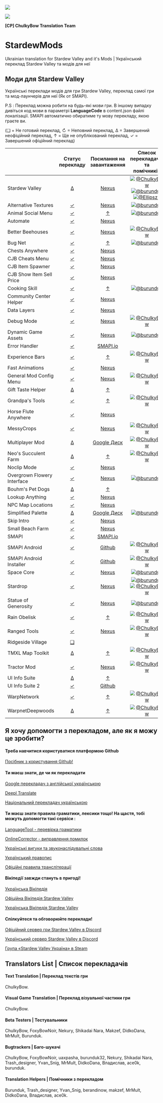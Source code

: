 ![](https://cdn.discordapp.com/emojis/586947531586535425.gif?v=1)

![](https://cdn.akamai.steamstatic.com/steamcommunity/public/images/clans/11170746/3ef23c9138df24e797373b11d432bd6799fba0e7.png)

**[CP] ChulkyBow Translation Team**

# StardewMods
Ukrainian translation for Stardew Valley and it's Mods | Український переклад Stardew Valley та модів для неї

## Моди для Stardew Valley
Українські переклади модів для гри Stardew Valley, переклад самої гри та мод-лаунчерів для неї (Як от SMAPI).

P.S : Переклад можна робити на будь-які мови гри. В іншому випадку дивіться код мови в параметрі **LanguageCode** в content.json файлі локалізації. SMAPI автоматично обиратиме ту мову перекладу, якою граєте ви.

(❑ = Не готовий переклад, ↻ = Неповний переклад, ∆ = Завершений неофіційний переклад, ↑ = Ще не опублікований переклад, ✓ = Завершений офіційний переклад)

&nbsp;                            | Статус перекладу                                                    | Посилання на завантаження                                                                | Список перекладачів та помічників
--------------------------------- | :------------------------------------------------------------: | :------------------------------------------------------------------------: | :-----------------------------------------------------------------------:
Stardew Valley                    | [∆](StardewValley/)                                            | [Nexus](https://www.nexusmods.com/stardewvalley/mods/8427)                 | [![@ChulkyBow](https://avatars.githubusercontent.com/u/83290351?s=36)](https://github.com/ChulkyBow) [![@burunduk](https://avatars.githubusercontent.com/u/912818?s=36)](https://github.com/burunduk)  [![@Ellipszist](https://avatars.githubusercontent.com/u/43781364?s=36)](https://github.com/Ellipszist)
Alternative Textures              | [✓](AlternativeTextures/i18n/uk.json)                          | [Nexus](https://www.nexusmods.com/stardewvalley/mods/9246)                 | [![@burunduk](https://avatars.githubusercontent.com/u/912818?s=36)](https://github.com/burunduk)
Animal Social Menu                | [✓](AnimalSocialMenu/i18n/uk.json)                             | [↑](https://github.com/spacechase0/StardewValleyMods/pull/143)            | [![@burunduk](https://avatars.githubusercontent.com/u/912818?s=36)](https://github.com/burunduk)
Automate                          | [✓](Automate/i18n/uk.json)                                     | [Nexus](https://www.nexusmods.com/stardewvalley/mods/1063)                 |
Better Beehouses                  | [✓](BetterBeehouses/i18n/uk.json)                              | [Nexus](https://www.nexusmods.com/stardewvalley/mods/10996)                | [![@ChulkyBow](https://avatars.githubusercontent.com/u/83290351?s=36)](https://github.com/ChulkyBow)
Bug Net                           | [✓](BugNet/i18n/uk.json)                                       | [↑](https://github.com/spacechase0/StardewValleyMods/pull/143)            | [![@burunduk](https://avatars.githubusercontent.com/u/912818?s=36)](https://github.com/burunduk)
Chests Anywhere                   | [✓](ChestsAnywhere/i18n/uk.json)                               | [Nexus](https://www.nexusmods.com/stardewvalley/mods/518)                  |
CJB Cheats Menu                   | [✓](CJBCheatsMenu/i18n/uk.json)                                | [Nexus](https://www.nexusmods.com/stardewvalley/mods/4/)                   |
CJB Item Spawner                  | [✓](CJBItemSpawner/i18n/uk.json)                               | [Nexus](https://www.nexusmods.com/stardewvalley/mods/93)                   |
CJB Show Item Sell Price          | [✓](CJBShowItemSellPrice/i18n/uk.json)                         | [Nexus](https://www.nexusmods.com/stardewvalley/mods/5)                    |
Cooking Skill                     | [✓](CookingSkill/i18n/uk.json)                                 | [↑](https://github.com/spacechase0/StardewValleyMods/pull/143)            | [![@burunduk](https://avatars.githubusercontent.com/u/912818?s=36)](https://github.com/burunduk)
Community Center Helper           | [✓](CommunityCenterHelper/i18n/uk.json)                        | [Nexus](https://www.nexusmods.com/stardewvalley/mods/6893)                 |
Data Layers                       | [✓](DataLayers/i18n/uk.json)                                   | [Nexus](https://www.nexusmods.com/stardewvalley/mods/1691)                 |
Debug Mode                        | [✓](DebugMode/i18n/uk.json)                                    | [Nexus](https://www.nexusmods.com/stardewvalley/mods/679)                  | [![@ChulkyBow](https://avatars.githubusercontent.com/u/83290351?s=36)](https://github.com/ChulkyBow)
Dynamic Game Assets               | [✓](DynamicGameAssets/i18n/uk.json)                            | [Nexus](https://www.nexusmods.com/stardewvalley/mods/9365)                 | [![@burunduk](https://avatars.githubusercontent.com/u/912818?s=36)](https://github.com/burunduk)
Error Handler                     | [✓](ErrorHandler/i18n/uk.json)                                 | [SMAPI.io](https://smapi.io/)                                              |
Experience Bars                   | [✓](ExperienceBars/i18n/uk.json)                               | [↑](https://github.com/spacechase0/StardewValleyMods/pull/173)            | [![@ChulkyBow](https://avatars.githubusercontent.com/u/83290351?s=36)](https://github.com/ChulkyBow)
Fast Animations                   | [✓](FastAnimations/i18n/uk.json)                               | [Nexus](https://www.nexusmods.com/stardewvalley/mods/1089)                 |
General Mod Config Menu           | [✓](GeneralModConfigMenu/i18n/uk.json)                         | [Nexus](https://www.nexusmods.com/stardewvalley/mods/5098)                 | [![@ChulkyBow](https://avatars.githubusercontent.com/u/83290351?s=36)](https://github.com/ChulkyBow)
Gift Taste Helper                 | [∆](GiftTasteHelper/i18n/uk.json)                              | [↑](https://github.com/tstaples/GiftTasteHelper/pull/26)                  |
Grandpa's Tools                   | [✓](GrandpasTools/i18n/uk.json)                                | [↑](https://www.nexusmods.com/stardewvalley/mods/8835?tab=posts)          | [![@ChulkyBow](https://avatars.githubusercontent.com/u/83290351?s=36)](https://github.com/ChulkyBow)
Horse Flute Anywhere              | [✓](HorseFluteAnywhere/i18n/uk.json)                           | [Nexus](https://www.nexusmods.com/stardewvalley/mods/7500)                 |
MessyCrops                        | [✓](MessyCrops/i18n/uk.json)                                   | [Nexus](https://www.nexusmods.com/stardewvalley/mods/11317)                | [![@ChulkyBow](https://avatars.githubusercontent.com/u/83290351?s=36)](https://github.com/ChulkyBow)
Multiplayer Mod                   | [∆](MultiplayerMod/i18n/uk.json)                               | [Google Диск](https://drive.google.com/file/d/15xigcZU-9A3mbZdebc_ykdyFc3NIl8HZ/view?usp=drivesdk)| [![@ChulkyBow](https://avatars.githubusercontent.com/u/83290351?s=36)](https://github.com/ChulkyBow)
Neo's Succulent Farm              | [∆](Neo's%20succulent%20farm/)                                 | [↑](https://www.nexusmods.com/stardewvalley/mods/6378/?tab=forum&topic_id=11189748)|[![@ChulkyBow](https://avatars.githubusercontent.com/u/83290351?s=36)](https://github.com/ChulkyBow)
Noclip Mode                       | [✓](NoclipMode/i18n/uk.json)                                   | [Nexus](https://www.nexusmods.com/stardewvalley/mods/3900)                 |
Overgrown Flowery Interface       | [✓](OvergrownFloweryInterface/)                                | [Nexus](https://www.nexusmods.com/stardewvalley/mods/6166)                 | [![@burunduk](https://avatars.githubusercontent.com/u/912818?s=36)](https://github.com/burunduk)
Bouhm's Pet Dogs                  | [∆](PetDogs/i18n/uk.json)                                      | [↑](https://www.nexusmods.com/stardewvalley/mods/1089)                 |
Lookup Anything                   | [✓](LookupAnything/i18n/uk.json)                               | [Nexus](https://www.nexusmods.com/stardewvalley/mods/541)                  |
NPC Map Locations                 | [✓](NPCMapLocations/i18n/uk.json)                              | [Nexus](https://www.nexusmods.com/stardewvalley/mods/239)                  |
Simplified Palette                | [∆](SimplifiedPalette/)                                        | [Google Диск](https://drive.google.com/file/d/1-Q765lGzVsteMRAr4GhKhpfslIu4S1JG/view?usp=drivesdk)| [![@burunduk](https://avatars.githubusercontent.com/u/912818?s=36)](https://github.com/burunduk)
Skip Intro                        | [✓](SkipIntro/i18n/uk.json)                                    | [Nexus](https://www.nexusmods.com/stardewvalley/mods/533)                  |
Small Beach Farm                  | [✓](SmallBeachFarm/i18n/uk.json)                               | [Nexus](https://www.nexusmods.com/stardewvalley/mods/3750)                 |
SMAPI                             | [✓](smapi-internal/i18n/uk.json)                               | [SMAPI.io](https://smapi.io/)                                              |
SMAPI Android                     | [✓](SMAPI-Android-Installer/app/src/main/assets/smapi/i18n/uk.json)| [Github](https://github.com/ZaneYork/SMAPI-Android-Installer/releases) | [![@ChulkyBow](https://avatars.githubusercontent.com/u/83290351?s=36)](https://github.com/ChulkyBow)
SMAPI Android Installer           | [✓](SMAPI-Android-Installer/app/src/main/)                     | [Github](https://github.com/ZaneYork/SMAPI-Android-Installer/releases)     | [![@ChulkyBow](https://avatars.githubusercontent.com/u/83290351?s=36)](https://github.com/ChulkyBow)
Space Core                        | [✓](SpaceCore/i18n/uk.json)                                    | [Nexus](https://www.nexusmods.com/stardewvalley/mods/1348)                 | [![@burunduk](https://avatars.githubusercontent.com/u/912818?s=36)](https://github.com/burunduk)
Stardrop                          | [✓](Stardrop/i18n/uk.json)                                     | [Nexus](https://www.nexusmods.com/stardewvalley/mods/10455)                | [![@burunduk](https://avatars.githubusercontent.com/u/912818?s=36)](https://github.com/burunduk) [![@ChulkyBow](https://avatars.githubusercontent.com/u/83290351?s=36)](https://github.com/ChulkyBow)
Statue of Generosity              | [✓](StatueOfGenerosity/i18n/uk.json)                           | [Nexus](https://www.nexusmods.com/stardewvalley/mods/7532)                 | [![@burunduk](https://avatars.githubusercontent.com/u/912818?s=36)](https://github.com/burunduk)
Rain Obelisk                      | [✓](RainObelisk/i18n/uk.json)                                  | [↑](https://github.com/tlitookilakin/RainObelisk/pull/1)                   | [![@ChulkyBow](https://avatars.githubusercontent.com/u/83290351?s=36)](https://github.com/ChulkyBow)
Ranged Tools                      | [✓](RangedTools/i18n/uk.json)                                  | [Nexus](https://www.nexusmods.com/stardewvalley/mods/6935)                 | [![@ChulkyBow](https://avatars.githubusercontent.com/u/83290351?s=36)](https://github.com/ChulkyBow)
Ridgeside Village                 | [❑](Ridgeside%20Village/)                                      |                                                                            |
TMXL Map Toolkit                  | [∆](TMXLoader/i18n/uk.json)                                    | [↑](https://www.nexusmods.com/stardewvalley/mods/1820?tab=posts)          | [![@ChulkyBow](https://avatars.githubusercontent.com/u/83290351?s=36)](https://github.com/ChulkyBow)
Tractor Mod                       | [✓](TractorMod/i18n/uk.json)                                   | [Nexus](https://www.nexusmods.com/stardewvalley/mods/1401)                 | [![@ChulkyBow](https://avatars.githubusercontent.com/u/83290351?s=36)](https://github.com/ChulkyBow)
UI Info Suite                     | [∆](UIInfoSuite/i18n/uk.json)                                  | [↑](https://github.com/cdaragorn/Ui-Info-Suite/pull/85)                   |
UI Info Suite 2                   | [✓](UIInfoSuite2/i18n/uk.json)                                 | [Github](https://github.com/Annosz/UIInfoSuite2/releases)                  |
WarpNetwork                       | [✓](WarpNetwork/i18n/uk.json)                                  | [↑](https://github.com/tlitookilakin/WarpNetwork/pull/2)                  | [![@ChulkyBow](https://avatars.githubusercontent.com/u/83290351?s=36)](https://github.com/ChulkyBow)
WarpnetDeepwoods                  | [∆](WarpnetDeepwoods/i18n/uk.json)                             | [↑](https://github.com/tlitookilakin/WarpnetDeepwoods/pull/1)             | [![@ChulkyBow](https://avatars.githubusercontent.com/u/83290351?s=36)](https://github.com/ChulkyBow)
## Я хочу допомогти з перекладом, але як я можу це зробити?

#### Треба навчитися користуватися платформою Github
[Посібник з користування Github!](https://youtu.be/iv8rSLsi1xo)

#### Ти маєш знати, де чи як перекладати
[Google перекладач з англійської українською](https://www.google.com/search?q=%D0%BF%D0%B5%D1%80%D0%B5%D0%BA%D0%BB%D0%B0%D0%B4%D0%B0%D1%87+%D0%B7+%D0%B0%D0%BD%D0%B3%D0%BB%D1%96%D0%B9%D1%81%D1%8C%D0%BA%D0%BE%D1%97+%D0%BD%D0%B0+%D1%83%D0%BA%D1%80%D0%B0%D1%97%D0%BD%D1%81%D1%8C%D0%BA%D1%83&oq=%D0%9F%D0%B5%D1%80%D0%B5%D0%BA%D0%BB%D0%B0%D0%B4%D0%B0%D1%87&)

[Deepl Translate](https://www.deepl.com/en/translator)

[Національний перекладач українською](https://www.m-translate.com.ua/#text=Stardew%20Valley&direction=en-uk)

#### Ти маєш знати правила граматики, лексики тощо! На щастя, тобі можуть допомогти такі сервіси :
[LanguageTool - перевірка граматики](https://languagetool.org/uk)

[OnlineCorrector - виправлення помилок](https://onlinecorrector.com.ua/uk/)

[Українські вигуки та звуконаслідувальні слова](https://steamcommunity.com/groups/UkrainianTranslation/discussions/0/2264691750499622777/)

[Український правопис](https://mon.gov.ua/storage/app/media/zagalna%20serednya/05062019-onovl-pravo.pdf)

[Офіційні правила транслітерації](https://zakon.rada.gov.ua/laws/show/55-2010-%D0%BF#Text)

#### Вікіпедії завжди стануть в пригоді!
[Українська Вікіпедія](https://uk.m.wikipedia.org/wiki/%D0%93%D0%BE%D0%BB%D0%BE%D0%B2%D0%BD%D0%B0_%D1%81%D1%82%D0%BE%D1%80%D1%96%D0%BD%D0%BA%D0%B0)

[Офіційна Вікіпедія Stardew Valley](https://stardewvalleywiki.com/Stardew_Valley_Wiki)

[Українська Вікіпедія Stardew Valley](https://stardew-valley.fandom.com/uk/wiki/%D0%93%D0%BE%D0%BB%D0%BE%D0%B2%D0%BD%D0%B0_%D1%81%D1%82%D0%BE%D1%80%D1%96%D0%BD%D0%BA%D0%B0)

#### Спілкуйтеся та обговорюйте переклади!
[Офіційний сервер гри Stardew Valley в Discord](https://discord.gg/stardewvalley)

[Український сервер Stardew Valley в Discord](https://discord.gg/Mj5TVDmKFd)

[Група «Stardew Valley Україна» в Steam](http://steamcommunity.com/groups/StardewValleyUkraine)

## Translators List | Список перекладачів

#### Text Translation | Переклад текстів гри
ChulkyBow.

#### Visual Game Translation | Переклад візуальної частини гри
ChulkyBow.

#### Beta Testers | Тестувальники
ChulkyBow, FoxyBowNoir, Nekury, Shikadai Nara, Makzef, DidkoDana, MrMult, Burunduk.

#### Bugtrackers | Баго-шукачі
ChulkyBow, FoxyBowNoir, uaxpasha, burunduk32, Nekury, Shikadai Nara, Trash_designer, Yvan_Snig, MrMult, DidkoDana, Владислав, ace0k, burunduk.

#### Translation Helpers | Помічники з перекладом
Burunduk, Trash_designer, Yvan_Snig, berandinow, makzef, MrMult, DidkoDana, Владислав, ace0k.
